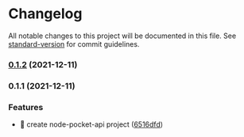 # Changelog

All notable changes to this project will be documented in this file. See [standard-version](https://github.com/conventional-changelog/standard-version) for commit guidelines.

### [0.1.2](https://github.com/yeukfei02/node-pocket-api/compare/v0.1.1...v0.1.2) (2021-12-11)

### 0.1.1 (2021-12-11)


### Features

* 🎸 create node-pocket-api project ([6516dfd](https://github.com/yeukfei02/node-pocket-api/commit/6516dfd7baee875fac12372cda1c7a58861d4f00))
